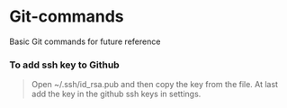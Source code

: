 # Git-commands
Basic Git commands for future reference


### To add ssh key to Github

>Open ~/.ssh/id_rsa.pub and then copy the key from the file. At last add the key in the github ssh keys in settings.